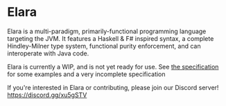 # Elara

Elara is a multi-paradigm, primarily-functional programming language targeting the JVM. It features a Haskell & F#
inspired syntax, a complete Hindley-Milner type system, functional purity enforcement, and can interoperate with Java
code.

Elara is currently a WIP, and is not yet ready for use.
See [the specification](specification/specification.pdf) for some examples and a very incomplete specification

If you're interested in Elara or contributing, please join our Discord server! <https://discord.gg/xu5gSTV>
